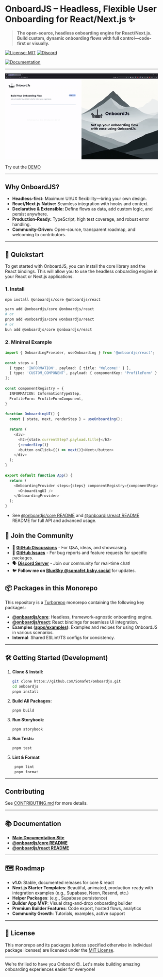 # OnboardJS – Headless, Flexible User Onboarding for React/Next.js ✨

> **The open-source, headless onboarding engine for React/Next.js. Build custom, dynamic onboarding flows with full control—code-first or visually.**

[![License: MIT](https://img.shields.io/badge/License-MIT-yellow.svg)](https://opensource.org/licenses/MIT)
[![Discord](https://img.shields.io/discord/1380449826663301182?label=discord)](https://discord.gg/RnG5AdZjyR)

[![Documentation](https://img.shields.io/badge/docs-onboardjs.com-blue)](https://onboardjs.com/docs)

---

![OnboardJS Demo](./assets/demo.gif)

Try out the [DEMO](https://demo.onboardjs.com)

---

## Why OnboardJS?

- **Headless-first:** Maximum UI/UX flexibility—bring your own design.
- **React/Next.js Native:** Seamless integration with hooks and context.
- **Declarative & Extensible:** Define flows as data, add custom logic, and persist anywhere.
- **Production-Ready:** TypeScript, high test coverage, and robust error handling.
- **Community-Driven:** Open-source, transparent roadmap, and welcoming to contributors.

---

## 🚀 Quickstart

To get started with OnboardJS, you can install the core library and the React bindings. This will allow you to use the headless onboarding engine in your React or Next.js applications.

### 1. Install

```bash
npm install @onboardjs/core @onboardjs/react
```

```bash
yarn add @onboardjs/core @onboardjs/react
# or
pnpm add @onboardjs/core @onboardjs/react
# or
bun add @onboardjs/core @onboardjs/react
```

### 2. Minimal Example

```typescript jsx
import { OnboardingProvider, useOnboarding } from '@onboardjs/react';

const steps = [
  { type: 'INFORMATION', payload: { title: 'Welcome!' } },
  { type: 'CUSTOM_COMPONENT', payload: { componentKey: 'ProfileForm' } },
];

const componentRegistry = {
  INFORMATION: InformationTypeStep,
  ProfileForm: ProfileFormComponent,
}

function OnboardingUI() {
  const { state, next, renderStep } = useOnboarding();

  return (
    <div>
      <h2>{state.currentStep?.payload.title}</h2>
      {renderStep()}
      <button onClick={() => next()}>Next</button>
    </div>
  );
}

export default function App() {
  return (
    <OnboardingProvider steps={steps} componentRegistry={componentRegistry}>
      <OnboardingUI />
    </OnboardingProvider>
  );
}
```

- See [@onboardjs/core README](https://github.com/Somafet/onboardjs/blob/main/packages/core/README.md) and [@onboardjs/react README](https://github.com/Somafet/onboardjs/blob/main/packages/react/README.md) README for full API and advanced usage.

## 💬 Join the Community

- 💬 **[GitHub Discussions](https://github.com/Somafet/onboardjs/issues)** - For Q&A, ideas, and showcasing.
- 🐛 **[GitHub Issues](https://github.com/Somafet/onboardjs/issues)** - For bug reports and feature requests for specific packages.
- 🗣️ **[Discord Server](https://discord.gg/RnG5AdZjyR)** - Join our community for real-time chat!
- 🐦 **Follow me on [BlueSky @somafet.bsky.social](https://bsky.app/profile/somafet.bsky.social)** for updates.

## 📦 Packages in this Monorepo

This repository is a [Turborepo](https://turborepo.org/) monorepo containing the following key packages:

- **[@onboardjs/core](https://github.com/Somafet/onboardjs/blob/main/packages/core/README.md)**: Headless, framework-agnostic onboarding engine.
- **[@onboardjs/react](https://github.com/Somafet/onboardjs/blob/main/packages/react/README.md)**: React bindings for seamless UI integration.
- **Examples ([apps/examples](https://github.com/Somafet/onboardjs/tree/main/apps/examples))**: Examples and recipes for using OnboardJS in various scenarios.
- **Internal**: Shared ESLint/TS configs for consistency.

---

## 🛠️ Getting Started (Development)

1. **Clone & Install:**
   ```bash
   git clone https://github.com/Somafet/onboardjs.git
   cd onboardjs
   pnpm install
   ```
2. **Build All Packages:**
   ```bash
   pnpm build
   ```
3. **Run Storybook:**
   ```bash
   pnpm storybook
   ```
4. **Run Tests:**
   ```bash
   pnpm test
   ```
5. **Lint & Format**
   ```bash
    pnpm lint
    pnpm format
   ```

---

## Contributing

See [CONTRIBUTING.md](https://github.com/Somafet/onboardjs/blob/main/CODE_OF_CONDUCT.md) for more details.

---

## 📚 Documentation

- **[Main Documentation Site](https://onboardjs.com/docs)**
- **[@onboardjs/core README](https://github.com/Somafet/onboardjs/blob/main/packages/core/README.md)**
- **[@onboardjs/react README](https://github.com/Somafet/onboardjs/blob/main/packages/react/README.md)**

---

## 🗺️ Roadmap

- **v1.0**: Stable, documented releases for core & react
- **Next.js Starter Templates**: Beautiful, animated, production-ready with integration examples (e.g., Supabase, Neon, Resend, etc.)
- **Helper Packages**: (e.g., Supabase persistence)
- **Builder App MVP**: Visual drag-and-drop onboarding builder
- **Premium Builder Features**: Code export, hosted flows, analytics
- **Community Growth**: Tutorials, examples, active support

---

## 📝 License

This monorepo and its packages (unless specified otherwise in individual package licenses) are licensed under the [MIT License](https://github.com/Somafet/onboardjs/blob/main/LICENSE.md).

---

We're thrilled to have you Onboard 😉. Let's make building amazing onboarding experiences easier for everyone!
